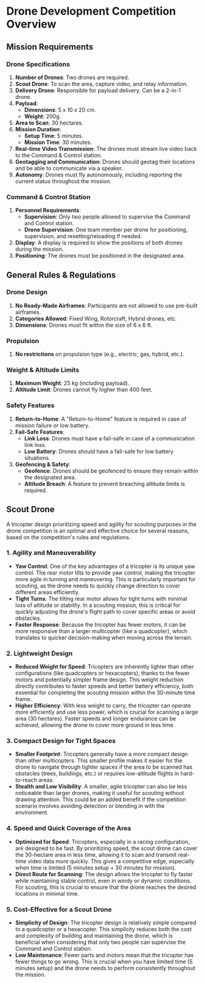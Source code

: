 # Drone Development Competition Overview

## Mission Requirements

### Drone Specifications
1. **Number of Drones**: Two drones are required.
2. **Scout Drone**: To scan the area, capture video, and relay information.
3. **Delivery Drone**: Responsible for payload delivery. Can be a 2-in-1 drone.
4. **Payload**:
   - **Dimensions**: 5 x 10 x 20 cm.
   - **Weight**: 200g.
5. **Area to Scan**: 30 hectares.
6. **Mission Duration**:
   - **Setup Time**: 5 minutes.
   - **Mission Time**: 30 minutes.
7. **Real-time Video Transmission**: The drones must stream live video back to the Command & Control station.
8. **Geotagging and Communication**: Drones should geotag their locations and be able to communicate via a speaker.
9. **Autonomy**: Drones must fly autonomously, including reporting the current status throughout the mission.

### Command & Control Station
1. **Personnel Requirements**:
   - **Supervision**: Only two people allowed to supervise the Command and Control station.
   - **Drone Supervision**: One team member per drone for positioning, supervision, and resetting/reloading if needed.
2. **Display**: A display is required to show the positions of both drones during the mission.
3. **Positioning**: The drones must be positioned in the designated area.

## General Rules & Regulations

### Drone Design
1. **No Ready-Made Airframes**: Participants are not allowed to use pre-built airframes.
2. **Categories Allowed**: Fixed Wing, Rotorcraft, Hybrid drones, etc.
3. **Dimensions**: Drones must fit within the size of 6 x 6 ft.

### Propulsion
1. **No restrictions** on propulsion type (e.g., electric, gas, hybrid, etc.).

### Weight & Altitude Limits
1. **Maximum Weight**: 25 kg (including payload).
2. **Altitude Limit**: Drones cannot fly higher than 400 feet.

### Safety Features
1. **Return-to-Home**: A "Return-to-Home" feature is required in case of mission failure or low battery.
2. **Fail-Safe Features**:
   - **Link Loss**: Drones must have a fail-safe in case of a communication link loss.
   - **Low Battery**: Drones should have a fail-safe for low battery situations.
3. **Geofencing & Safety**:
   - **Geofence**: Drones should be geofenced to ensure they remain within the designated area.
   - **Altitude Breach**: A feature to prevent breaching altitude limits is required.

## Scout Drone

A tricopter design prioritizing speed and agility for scouting purposes in the drone competition is an optimal and effective choice for several reasons, based on the competition's rules and regulations.

### 1. Agility and Maneuverability
- **Yaw Control**: One of the key advantages of a tricopter is its unique yaw control. The rear motor tilts to provide yaw control, making the tricopter more agile in turning and maneuvering. This is particularly important for scouting, as the drone needs to quickly change direction to cover different areas efficiently.
- **Tight Turns**: The tilting rear motor allows for tight turns with minimal loss of altitude or stability. In a scouting mission, this is critical for quickly adjusting the drone's flight path to cover specific areas or avoid obstacles.
- **Faster Response**: Because the tricopter has fewer motors, it can be more responsive than a larger multicopter (like a quadcopter), which translates to quicker decision-making when moving across the terrain.

### 2. Lightweight Design
- **Reduced Weight for Speed**: Tricopters are inherently lighter than other configurations (like quadcopters or hexacopters), thanks to the fewer motors and potentially simpler frame design. This weight reduction directly contributes to faster speeds and better battery efficiency, both essential for completing the scouting mission within the 30-minute time frame.
- **Higher Efficiency**: With less weight to carry, the tricopter can operate more efficiently and use less power, which is crucial for scanning a large area (30 hectares). Faster speeds and longer endurance can be achieved, allowing the drone to cover more ground in less time.

### 3. Compact Design for Tight Spaces
- **Smaller Footprint**: Tricopters generally have a more compact design than other multicopters. This smaller profile makes it easier for the drone to navigate through tighter spaces if the area to be scanned has obstacles (trees, buildings, etc.) or requires low-altitude flights in hard-to-reach areas.
- **Stealth and Low Visibility**: A smaller, agile tricopter can also be less noticeable than larger drones, making it useful for scouting without drawing attention. This could be an added benefit if the competition scenario involves avoiding detection or blending in with the environment.

### 4. Speed and Quick Coverage of the Area
- **Optimized for Speed**: Tricopters, especially in a racing configuration, are designed to be fast. By prioritizing speed, the scout drone can cover the 30-hectare area in less time, allowing it to scan and transmit real-time video data more quickly. This gives a competitive edge, especially when time is limited (5 minutes setup + 30 minutes for mission).
- **Direct Route for Scanning**: The design allows the tricopter to fly faster while maintaining stable control, even in windy or dynamic conditions. For scouting, this is crucial to ensure that the drone reaches the desired locations in minimal time.

### 5. Cost-Effective for a Scout Drone
- **Simplicity of Design**: The tricopter design is relatively simple compared to a quadcopter or a hexacopter. This simplicity reduces both the cost and complexity of building and maintaining the drone, which is beneficial when considering that only two people can supervise the Command and Control station.
- **Low Maintenance**: Fewer parts and motors mean that the tricopter has fewer things to go wrong. This is crucial when you have limited time (5 minutes setup) and the drone needs to perform consistently throughout the mission.
